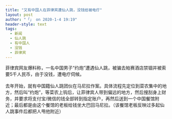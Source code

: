 ```yaml
---
title: "又有中国人在菲律宾遭仙人跳，没钱给被电疗"
layout: post
author: "「」 on 2020-1-4 19:19"
header-style: text
tags:
  - 新闻
  - 仙人跳
  - 有中国人
  - 没钱
  - 菲律宾
---
```


<head></head>
<body>
  菲律宾网友爆料称，一名中国男子“约炮”遭遇仙人跳，被骗去帕赛酒店禁锢并被索要5千人民币，由于没钱，遭电疗伺候。
 <br> 
 <br> 去年开始，就有中国籍仙人跳团伙在马尼拉作案。具体流程先定位到菜农集中的地方，然后叫“约炮”，等菜农上钩后，让菲律宾人带到偏远的地方，然后搜刮身上财务，并要求将支付宝/微信的钱全部转到指定账户，再然后送到一个中国餐馆附近；最后都是由这个餐馆的老板给钱坐大巴回马尼拉。（该餐馆老板反映过多起仙人跳事件后都把人甩他附近）
</body>


